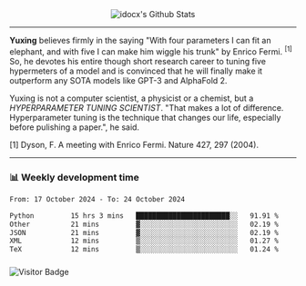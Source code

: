 <div align="center">
    <img align="center" src="https://github-readme-stats.vercel.app/api?username=idocx&show_icons=true&count_private=true&hide_border=true" alt="idocx's Github Stats"></img>
</div>

---

**Yuxing** believes firmly in the saying "With four parameters I can fit an elephant, and with five I can make him wiggle his trunk" by Enrico Fermi. <sup>[1]</sup> So, he devotes his entire though short research career to tuning five hypermeters of a model and is convinced that he will finally make it outperform any SOTA models like GPT-3 and AlphaFold 2.

Yuxing is not a computer scientist, a physicist or a chemist, but a *HYPERPARAMETER TUNING SCIENTIST*. "That makes a lot of difference. Hyperparameter tuning is the technique that changes our life, especially before pulishing a paper.", he said.

[1] Dyson, F. A meeting with Enrico Fermi. Nature 427, 297 (2004).


---

### 📊 Weekly development time
<!--START_SECTION:waka-->

```txt
From: 17 October 2024 - To: 24 October 2024

Python         15 hrs 3 mins   ███████████████████████░░   91.91 %
Other          21 mins         ▓░░░░░░░░░░░░░░░░░░░░░░░░   02.19 %
JSON           21 mins         ▓░░░░░░░░░░░░░░░░░░░░░░░░   02.19 %
XML            12 mins         ▒░░░░░░░░░░░░░░░░░░░░░░░░   01.27 %
TeX            12 mins         ▒░░░░░░░░░░░░░░░░░░░░░░░░   01.24 %
```

<!--END_SECTION:waka-->

### 

![Visitor Badge](https://visitor-badge.laobi.icu/badge?page_id=idocx.idocx)